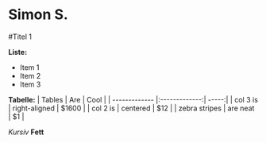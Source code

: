 Simon S.
=======
#Titel 1

**Liste:**
* Item 1
* Item 2
* Item 3

**Tabelle:**
| Tables        | Are           | Cool  |
| ------------- |:-------------:| -----:|
| col 3 is      | right-aligned | $1600 |
| col 2 is      | centered      |   $12 |
| zebra stripes | are neat      |    $1 |

*Kursiv*
**Fett**

